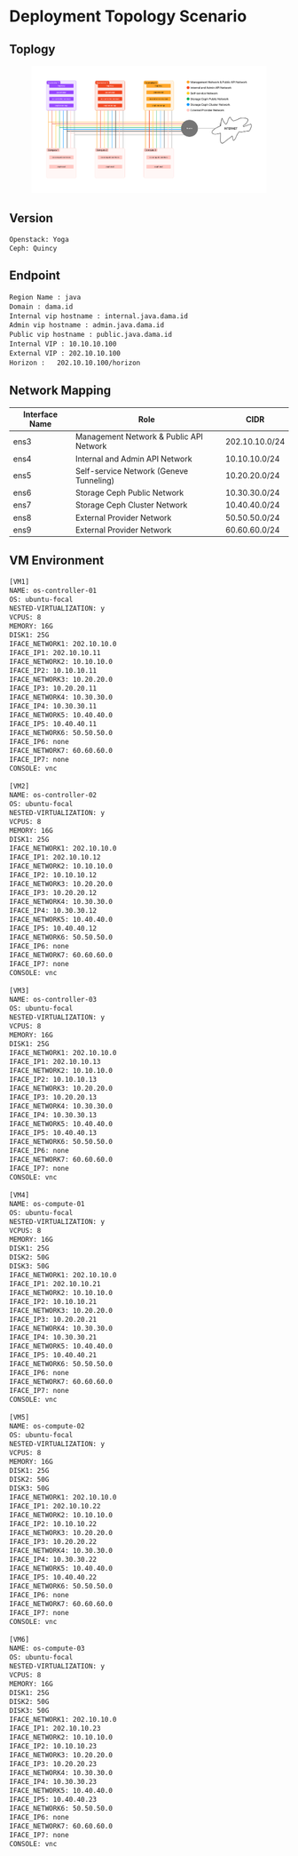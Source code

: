 # Deployment Topology Scenario



## Toplogy

<figure><img src="../.gitbook/assets/OS-TOPO.png" alt=""><figcaption></figcaption></figure>

## Version

```
Openstack: Yoga
Ceph: Quincy
```

## Endpoint

```html
Region Name : java
Domain : dama.id
Internal vip hostname : internal.java.dama.id
Admin vip hostname : admin.java.dama.id
Public vip hostname : public.java.dama.id
Internal VIP : 10.10.10.100
External VIP : 202.10.10.100
Horizon :	202.10.10.100/horizon
```

## Network Mapping

| Interface Name | Role                                    | CIDR           |
| -------------- | --------------------------------------- | -------------- |
| ens3           | Management Network & Public API Network | 202.10.10.0/24 |
| ens4           | Internal and Admin API Network          | 10.10.10.0/24  |
| ens5           | Self-service Network (Geneve Tunneling) | 10.20.20.0/24  |
| ens6           | Storage Ceph Public Network             | 10.30.30.0/24  |
| ens7           | Storage Ceph Cluster Network            | 10.40.40.0/24  |
| ens8           | External Provider Network               | 50.50.50.0/24  |
| ens9           | External Provider Network               | 60.60.60.0/24  |



## **VM Environment**

```
[VM1]
NAME: os-controller-01
OS: ubuntu-focal
NESTED-VIRTUALIZATION: y
VCPUS: 8
MEMORY: 16G
DISK1: 25G
IFACE_NETWORK1: 202.10.10.0
IFACE_IP1: 202.10.10.11
IFACE_NETWORK2: 10.10.10.0
IFACE_IP2: 10.10.10.11
IFACE_NETWORK3: 10.20.20.0
IFACE_IP3: 10.20.20.11
IFACE_NETWORK4: 10.30.30.0
IFACE_IP4: 10.30.30.11
IFACE_NETWORK5: 10.40.40.0
IFACE_IP5: 10.40.40.11
IFACE_NETWORK6: 50.50.50.0
IFACE_IP6: none
IFACE_NETWORK7: 60.60.60.0
IFACE_IP7: none
CONSOLE: vnc

[VM2]
NAME: os-controller-02
OS: ubuntu-focal
NESTED-VIRTUALIZATION: y
VCPUS: 8
MEMORY: 16G
DISK1: 25G
IFACE_NETWORK1: 202.10.10.0
IFACE_IP1: 202.10.10.12
IFACE_NETWORK2: 10.10.10.0
IFACE_IP2: 10.10.10.12
IFACE_NETWORK3: 10.20.20.0
IFACE_IP3: 10.20.20.12
IFACE_NETWORK4: 10.30.30.0
IFACE_IP4: 10.30.30.12
IFACE_NETWORK5: 10.40.40.0
IFACE_IP5: 10.40.40.12
IFACE_NETWORK6: 50.50.50.0
IFACE_IP6: none
IFACE_NETWORK7: 60.60.60.0
IFACE_IP7: none
CONSOLE: vnc

[VM3]
NAME: os-controller-03
OS: ubuntu-focal
NESTED-VIRTUALIZATION: y
VCPUS: 8
MEMORY: 16G
DISK1: 25G
IFACE_NETWORK1: 202.10.10.0
IFACE_IP1: 202.10.10.13
IFACE_NETWORK2: 10.10.10.0
IFACE_IP2: 10.10.10.13
IFACE_NETWORK3: 10.20.20.0
IFACE_IP3: 10.20.20.13
IFACE_NETWORK4: 10.30.30.0
IFACE_IP4: 10.30.30.13
IFACE_NETWORK5: 10.40.40.0
IFACE_IP5: 10.40.40.13
IFACE_NETWORK6: 50.50.50.0
IFACE_IP6: none
IFACE_NETWORK7: 60.60.60.0
IFACE_IP7: none
CONSOLE: vnc

[VM4]
NAME: os-compute-01
OS: ubuntu-focal
NESTED-VIRTUALIZATION: y
VCPUS: 8
MEMORY: 16G
DISK1: 25G
DISK2: 50G
DISK3: 50G
IFACE_NETWORK1: 202.10.10.0
IFACE_IP1: 202.10.10.21
IFACE_NETWORK2: 10.10.10.0
IFACE_IP2: 10.10.10.21
IFACE_NETWORK3: 10.20.20.0
IFACE_IP3: 10.20.20.21
IFACE_NETWORK4: 10.30.30.0
IFACE_IP4: 10.30.30.21
IFACE_NETWORK5: 10.40.40.0
IFACE_IP5: 10.40.40.21
IFACE_NETWORK6: 50.50.50.0
IFACE_IP6: none
IFACE_NETWORK7: 60.60.60.0
IFACE_IP7: none
CONSOLE: vnc

[VM5]
NAME: os-compute-02
OS: ubuntu-focal
NESTED-VIRTUALIZATION: y
VCPUS: 8
MEMORY: 16G
DISK1: 25G
DISK2: 50G
DISK3: 50G
IFACE_NETWORK1: 202.10.10.0
IFACE_IP1: 202.10.10.22
IFACE_NETWORK2: 10.10.10.0
IFACE_IP2: 10.10.10.22
IFACE_NETWORK3: 10.20.20.0
IFACE_IP3: 10.20.20.22
IFACE_NETWORK4: 10.30.30.0
IFACE_IP4: 10.30.30.22
IFACE_NETWORK5: 10.40.40.0
IFACE_IP5: 10.40.40.22
IFACE_NETWORK6: 50.50.50.0
IFACE_IP6: none
IFACE_NETWORK7: 60.60.60.0
IFACE_IP7: none
CONSOLE: vnc

[VM6]
NAME: os-compute-03
OS: ubuntu-focal
NESTED-VIRTUALIZATION: y
VCPUS: 8
MEMORY: 16G
DISK1: 25G
DISK2: 50G
DISK3: 50G
IFACE_NETWORK1: 202.10.10.0
IFACE_IP1: 202.10.10.23
IFACE_NETWORK2: 10.10.10.0
IFACE_IP2: 10.10.10.23
IFACE_NETWORK3: 10.20.20.0
IFACE_IP3: 10.20.20.23
IFACE_NETWORK4: 10.30.30.0
IFACE_IP4: 10.30.30.23
IFACE_NETWORK5: 10.40.40.0
IFACE_IP5: 10.40.40.23
IFACE_NETWORK6: 50.50.50.0
IFACE_IP6: none
IFACE_NETWORK7: 60.60.60.0
IFACE_IP7: none
CONSOLE: vnc

```

